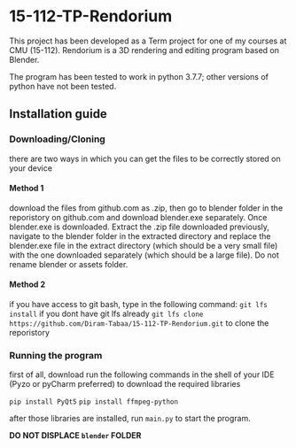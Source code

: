 # 15-112-TP-Rendorium

 This project has been developed as a Term project for one of my courses at CMU (15-112). Rendorium is a 3D rendering and editing program based on Blender.
 
 The program has been tested to work in python 3.7.7; other versions of python have not been tested.
 
 
## Installation guide
### Downloading/Cloning
there are two ways in which you can get the files to be correctly stored on your device 
#### Method 1
download the files from github.com as .zip, then go to blender folder in the reporistory on github.com and download blender.exe separately. Once blender.exe is downloaded. Extract the .zip file downloaded previously, navigate to the blender folder in the extracted directory and replace the blender.exe file in the extract directory (which should be a very small file) with the one downloaded separately (which should be a large file). Do not rename blender or assets folder.

#### Method 2
if you have access to git bash, type in the following command:
`git lfs install` if you dont have git lfs already
`git lfs clone https://github.com/Diram-Tabaa/15-112-TP-Rendorium.git` to clone the reporistory

### Running the program
first of all, download run the following commands in the shell of your IDE (Pyzo or pyCharm preferred) to download the required libraries

`pip install PyQt5`
`pip install ffmpeg-python`


after those libraries are installed, run `main.py` to start the program.

**DO NOT DISPLACE `blender` FOLDER**

